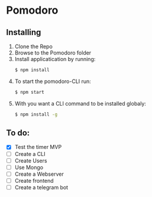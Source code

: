 # Pomodoro

## Installing

1. Clone the Repo
2. Browse to the Pomodoro folder
3. Install applicatication by running: 
    ```sh
    $ npm install
    ```
4. To start the pomodoro-CLI run:
    ```sh
    $ npm start
    ```
5. With you want a CLI command to be installed globaly:
    ```sh
    $ npm install -g
    ```

## To do:

- [x] Test the timer MVP
- [ ] Create a CLI
- [ ] Create Users
- [ ] Use Mongo
- [ ] Create a Webserver
- [ ] Create frontend
- [ ] Create a telegram bot
